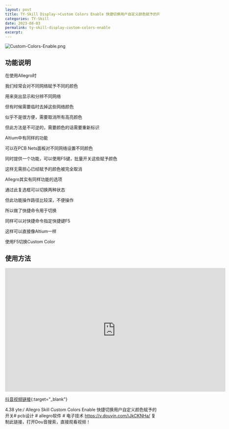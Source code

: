 ```yaml
---
layout: post
title: TY-Skill Display->Custom Colors Enable 快捷切换用户自定义颜色赋予的开关
categories: TY-Skill
date: 2023-08-03
permalink: ty-skill-display-custom-colors-enable
excerpt: 
---
```


![Custom-Colors-Enable.png](https://a1024.synology.me:222/images/Custom-Colors-Enable.png)

## 功能说明

在使用Allegro时

我们经常会对不同网络赋予不同的颜色

用来突出显示和分辨不同网络

但有时候需要临时去掉这些网络颜色

似乎不是很方便，需要取消所有高亮颜色

但此方法是不可逆的，需要颜色的话需要重新标识

Altium中有同样的功能

可以在PCB Nets面板对不同网络设置不同颜色

同时提供一个功能，可以使用F5键，批量开关这些赋予颜色

这样无需担心已经赋予的颜色被完全取消

Allegro其实有同样功能的选项

通过此复选框可以切换两种状态

但此功能操作路径比较深，不便操作

所以做了快捷命令用于切换

同样可以对快捷命令指定快捷键F5

这样可以直接像Altium一样

使用F5切换Custom Color

## 使用方法

<iframe width="720" height="405" frameborder="0" src="https://www.ixigua.com/iframe/7264842797025493539?autoplay=0" referrerpolicy="unsafe-url" allowfullscreen></iframe>


[抖音视频链接](https://v.douyin.com/iJkQ3e7C/){:target="_blank"}

4.38 yte:/ Allegro Skill Custom Colors Enable 快捷切换用户自定义颜色赋予的开关# pcb设计 # allegro软件 # 电子技术  https://v.douyin.com/iJkCKNHa/ 复制此链接，打开Dou音搜索，直接观看视频！